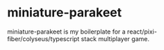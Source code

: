 # miniature-parakeet

miniature-parakeet is my boilerplate for a react/pixi-fiber/colyseus/typescript stack multiplayer game.
